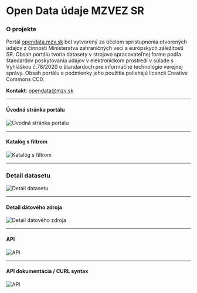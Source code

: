 # Open Data údaje MZVEZ SR
### O projekte

Portál [opendata.mzv.sk](opendata.mzv.sk) bol vytvorený za účelom sprístupnenia otvorených údajov
z činnosti Ministerstva zahraničných vecí a európskych záležitostí SR.
Obsah portálu tvoria datasety v strojovo spracovateľnej forme podľa štandardov poskytovania
údajov v elektronickom prostredí v súlade s Vyhláškou č.78/2020 o štandardoch pre informačné
technológie verejnej správy. Obsah portálu a podmienky jeho použitia poliehajú licencii
Creative Commons CC0.

**Kontakt**:
[opendata@mzv.sk](mailto:opendata@mzv.sk)

---

#### Úvodná stránka portálu

![Úvodná stránka portálu](./img/home_page.png)

---

#### Katalóg s filtrom

![Katalóg s filtrom](./img/kat_filter.png)

---

### Detail datasetu

![Detail datasetu](./img/detail_dataset.png)

---

#### Detail dátového zdroja

![Detail dátového zdroja](./img/detail.png)

---

#### API

![API](./img/api_1.png)

---

#### API dokumentácia / CURL syntax

![API](./img/api_2.png)
